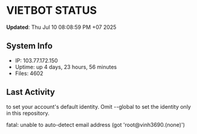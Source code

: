 # VIETBOT STATUS
**Updated**: Thu Jul 10 08:08:59 PM +07 2025

## System Info
- IP: 103.77.172.150
- Uptime: up 4 days, 23 hours, 56 minutes
- Files: 4602

## Last Activity

to set your account's default identity.
Omit --global to set the identity only in this repository.

fatal: unable to auto-detect email address (got 'root@vinh3690.(none)')
